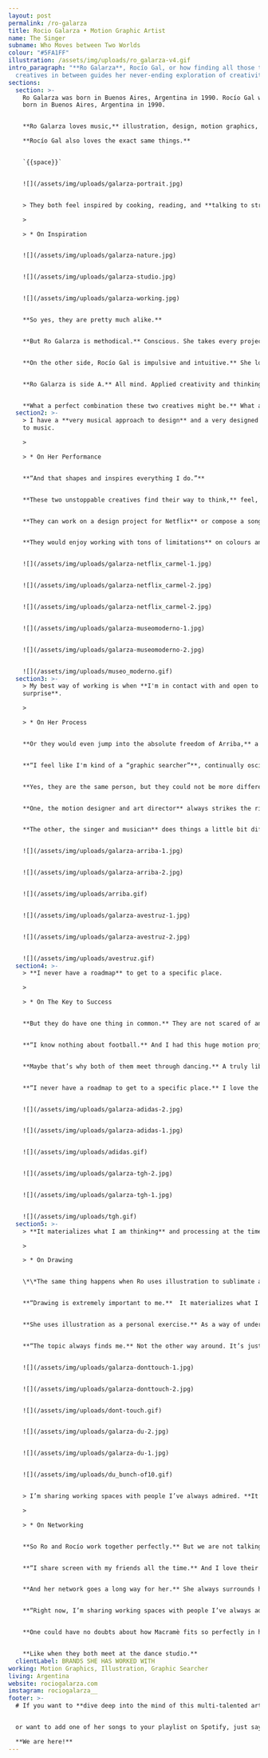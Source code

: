 ```yaml
---
layout: post
permalink: /ro-galarza
title: Rocio Galarza • Motion Graphic Artist
name: The Singer
subname: Who Moves between Two Worlds
colour: "#5FA1FF"
illustration: /assets/img/uploads/ro_galarza-v4.gif
intro_paragraph: "**Ro Galarza**, Rocío Gal, or how finding all those talented
  creatives in between guides her never-ending exploration of creativity."
sections:
  section: >-
    Ro Galarza was born in Buenos Aires, Argentina in 1990. Rocío Gal was also
    born in Buenos Aires, Argentina in 1990. 


    **Ro Galarza loves music,** illustration, design, motion graphics, and working with colleagues and friends on different projects.  

    **Rocío Gal also loves the exact same things.**


    `{{space}}`


    ![](/assets/img/uploads/galarza-portrait.jpg)


    > They both feel inspired by cooking, reading, and **talking to strangers on the street**.

    >

    > * On Inspiration


    ![](/assets/img/uploads/galarza-nature.jpg)


    ![](/assets/img/uploads/galarza-studio.jpg)


    ![](/assets/img/uploads/galarza-working.jpg)


    **So yes, they are pretty much alike.**


    **But Ro Galarza is methodical.** Conscious. She takes every project to the pixel-perfect level.


    **On the other side, Rocío Gal is impulsive and intuitive.** She loves experimenting and doesn't care for perfection at all.


    **Ro Galarza is side A.** All mind. Applied creativity and thinking. Rocío Gal is side B. All heart. Pure passion and no consequences.


    **What a perfect combination these two creatives might be.** What a perfect combination, they are.
  section2: >-
    > I have a **very musical approach to design** and a very designed approach
    to music.

    >

    > * On Her Performance


    **“And that shapes and inspires everything I do.”**


    **These two unstoppable creatives find their way to think,** feel, create and live together. They share their desk, their musical instruments, and their skin.


    **They can work on a design project for Netflix** or compose a song about fire and anxiety. 


    **They would enjoy working with tons of limitations** on colours and shapes to create a motion film to present Museo Moderno of Buenos Aires’s new font.


    ![](/assets/img/uploads/galarza-netflix_carmel-1.jpg)


    ![](/assets/img/uploads/galarza-netflix_carmel-2.jpg)


    ![](/assets/img/uploads/galarza-netflix_carmel-2.jpg)


    ![](/assets/img/uploads/galarza-museomoderno-1.jpg)


    ![](/assets/img/uploads/galarza-museomoderno-2.jpg)


    ![](/assets/img/uploads/museo_moderno.gif)
  section3: >-
    > My best way of working is when **I'm in contact with and open to
    surprise**.

    >

    > * On Her Process


    **Or they would even jump into the absolute freedom of Arriba,** a personal project involving shooting, editing, choreography, costume design, dancing, and more.


    **“I feel like I'm kind of a “graphic searcher”**, continually oscillating between experimentation and structure. My best way of working is when I'm in contact with and open to surprise.”


    **Yes, they are the same person, but they could not be more different.**


    **One, the motion designer and art director** always strikes the right balance between emotion and precision.


    **The other, the singer and musician** does things a little bit differently. When she composes, emotion and expression are the stars. The singer in her doesn't care for perfection, she just needs us to feel. And she achieves that goal, every single time.


    ![](/assets/img/uploads/galarza-arriba-1.jpg)


    ![](/assets/img/uploads/galarza-arriba-2.jpg)


    ![](/assets/img/uploads/arriba.gif)


    ![](/assets/img/uploads/galarza-avestruz-1.jpg)


    ![](/assets/img/uploads/galarza-avestruz-2.jpg)


    ![](/assets/img/uploads/avestruz.gif)
  section4: >-
    > **I never have a roadmap** to get to a specific place.

    >

    > * On The Key to Success


    **But they do have one thing in common.** They are not scared of any project. They might know it by heart, or have never heard a word of it, but they will always take chances and go for it. Like the time Ro was asked to work on an Adidas project for Copa América.


    **“I know nothing about football.** And I had this huge motion project in which I had to create an animation for the Argentinean National Football Team and one for the Colombian one. So I bought a beer, played some tango, and started working on it. A few days later I did the same for Colombia. Different music and drink. Same process.”


    **Maybe that’s why both of them meet through dancing.** A truly liberating exercise in which the passion-focused musician and the pixel-perfect designer can have fun, relax, experiment and realize they share more than a heart and a mind. They share an impulse. A way of thinking, doing, and creating.


    **“I never have a roadmap to get to a specific place.** I love the idea of surprise guiding my process and inspiring me. I just set limits here and there and work based on that. That’s a system I use for everything I do.”


    ![](/assets/img/uploads/galarza-adidas-2.jpg)


    ![](/assets/img/uploads/galarza-adidas-1.jpg)


    ![](/assets/img/uploads/adidas.gif)


    ![](/assets/img/uploads/galarza-tgh-2.jpg)


    ![](/assets/img/uploads/galarza-tgh-1.jpg)


    ![](/assets/img/uploads/tgh.gif)
  section5: >-
    > **It materializes what I am thinking** and processing at the time.

    >

    > * On Drawing


    \*\*The same thing happens when Ro uses illustration to sublimate a feeling.


    **“Drawing is extremely important to me.**  It materializes what I am thinking and processing at the time. Something that makes me uncomfortable. Or even something that makes me laugh.”


    **She uses illustration as a personal exercise.** As a way of understanding and making sense of a reality that somehow eludes her. Months could go by without her even drawing a line. But when she needs it. It’s always there. Illustration always helps her navigate different topics and sensations, like anxiety, an emotional estate, or current events that are too huge for her to embrace, like the environmental crisis in the Amazon or an election process in a faraway country.


    **“The topic always finds me.** Not the other way around. It’s just a feeling that’s immediately translated into a sketch. And maybe a few animated frames afterward.”


    ![](/assets/img/uploads/galarza-donttouch-1.jpg)


    ![](/assets/img/uploads/galarza-donttouch-2.jpg)


    ![](/assets/img/uploads/dont-touch.gif)


    ![](/assets/img/uploads/galarza-du-2.jpg)


    ![](/assets/img/uploads/galarza-du-1.jpg)


    ![](/assets/img/uploads/du_bunch-of10.gif)


    > I’m sharing working spaces with people I’ve always admired. **It’s like a non-stop learning process**.

    >

    > * On Networking


    **So Ro and Rocío work together perfectly.** But we are not talking about just two people in this one-body team. She always shares her work with colleagues and friends.


    **“I share screen with my friends all the time.** And I love their criticism. I could change a whole project if a person I trust and respect gives me a completely different point of view and makes me think…”


    **And her network goes a long way for her.** She always surrounds herself with people she looks up to, both in design and music.


    **“Right now, I’m sharing working spaces with people I’ve always admired.** I have no words to describe how that feels to me. It’s like a non-stop learning process.”


    **One could have no doubts about how Macramè fits so perfectly in her life.** An ecosystem full of multi-talented creatives. A global network of completely different souls always finding their way to make stories come to life. A unique universe in which Ro Galarza -the motion artist- and Rocío Gal -the singer- and all those fantastic creatives in between can feel at home.


    **Like when they both meet at the dance studio.**
  clientLabel: BRANDS SHE HAS WORKED WITH
working: Motion Graphics, Illustration, Graphic Searcher
living: Argentina
website: rociogalarza.com
imstagram: rociogalarza__
footer: >-
  # If you want to **dive deep into the mind of this multi-talented artist**


  or want to add one of her songs to your playlist on Spotify, just say the word.\

  **We are here!**
---
```

